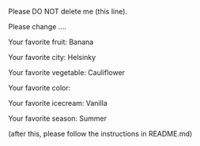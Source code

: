 Please DO NOT delete me (this line).    

Please change ....

Your favorite fruit: Banana

Your favorite city: Helsinky

Your favorite vegetable: Cauliflower

Your favorite color: 

Your favorite icecream: Vanilla

Your favorite season:  Summer


(after this, please follow the instructions in README.md)
